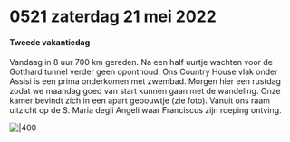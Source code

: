 # 0521 zaterdag 21 mei 2022
#### Tweede vakantiedag  
    
Vandaag in 8 uur 700 km gereden. Na een half uurtje wachten voor de Gotthard tunnel verder geen oponthoud. Ons Country House vlak onder Assisi is een prima onderkomen met zwembad. Morgen hier een rustdag zodat we maandag goed van start kunnen gaan met de wandeling. Onze kamer bevindt zich in een apart gebouwtje (zie foto). Vanuit ons raam uitzicht op de S. Maria degli Angeli waar Franciscus zijn roeping ontving.

![|400](https://api.transno.com/v3/document_image/1653161253308f832.jpg) 